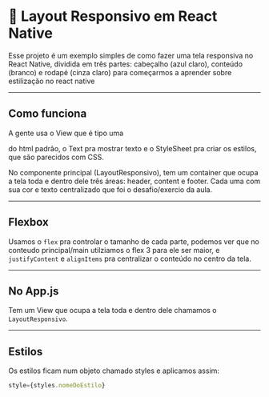 # 📱 Layout Responsivo em React Native

Esse projeto é um exemplo simples de como fazer uma tela responsiva no React Native, dividida em três partes: cabeçalho (azul claro), conteúdo (branco) e rodapé (cinza claro) para começarmos a aprender sobre estilização no react native

---

## Como funciona

A gente usa o View que é tipo uma <div> do html padrão, o Text pra mostrar texto e o StyleSheet pra criar os estilos, que são parecidos com CSS.

No componente principal (LayoutResponsivo), tem um container que ocupa a tela toda e dentro dele três áreas: header, content e footer. Cada uma com sua cor e texto centralizado que foi o desafio/exercio da aula.

---

## Flexbox

Usamos o `flex` pra controlar o tamanho de cada parte, podemos ver que no conteudo principal/main utilziamos o flex 3 para ele ser maior, e `justifyContent` e `alignItems` pra centralizar o conteúdo no centro da tela.

---

## No App.js

Tem um View que ocupa a tela toda e dentro dele chamamos o `LayoutResponsivo`.

---

## Estilos

Os estilos ficam num objeto chamado styles e aplicamos assim:

```jsx
style={styles.nomeDoEstilo}